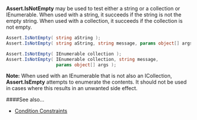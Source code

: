 **Assert.IsNotEmpty** may be used to test either a string or a collection or IEnumerable.
When used with a string, it succeeds if the string is not the empty string.
When used with a collection, it succeeds if the collection is not empty.

```C#
Assert.IsNotEmpty( string aString );
Assert.IsNotEmpty( string aString, string message, params object[] args );

Assert.IsNotEmpty( IEnumerable collection );
Assert.IsNotEmpty( IEnumerable collection, string message,
                   params object[] args );
```

**Note:** When used with an IEnumerable that is not also an ICollection, **Assert.IsEmpty** attempts to enumerate the contents. It should not be used in cases where this results in an unwanted side effect.

####See also...
 * [Condition Constraints](constraints#condition-constraints)